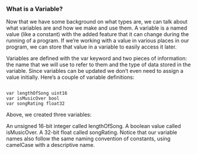 ### What is a Variable?

Now that we have some background on what types are, we can talk about what variables are and how we make and use them. A variable is a named value (like a constant) with the added feature that it can change during the running of a program. If we’re working with a value in various places in our program, we can store that value in a variable to easily access it later.

Variables are defined with the var keyword and two pieces of information: the name that we will use to refer to them and the type of data stored in the variable. Since variables can be updated we don’t even need to assign a value initially. Here’s a couple of variable definitions:

<pre><code>
var lengthOfSong uint16
var isMusicOver bool
var songRating float32
</code></pre>

Above, we created three variables:

An unsigned 16-bit integer called lengthOfSong.
A boolean value called isMusicOver.
A 32-bit float called songRating.
Notice that our variable names also follow the same naming convention of constants, using camelCase with a descriptive name.